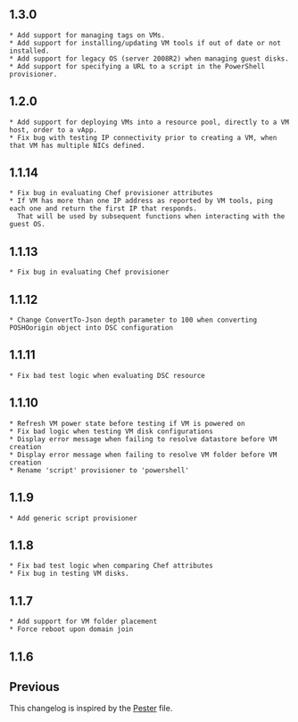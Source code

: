 ## 1.3.0
    * Add support for managing tags on VMs.
    * Add support for installing/updating VM tools if out of date or not installed.
    * Add support for legacy OS (server 2008R2) when managing guest disks.
    * Add support for specifying a URL to a script in the PowerShell provisioner.

## 1.2.0
    * Add support for deploying VMs into a resource pool, directly to a VM host, order to a vApp.
    * Fix bug with testing IP connectivity prior to creating a VM, when that VM has multiple NICs defined.

## 1.1.14
    * Fix bug in evaluating Chef provisioner attributes
    * If VM has more than one IP address as reported by VM tools, ping each one and return the first IP that responds.
      That will be used by subsequent functions when interacting with the guest OS.

## 1.1.13
    * Fix bug in evaluating Chef provisioner

## 1.1.12
    * Change ConvertTo-Json depth parameter to 100 when converting POSHOorigin object into DSC configuration

## 1.1.11
    * Fix bad test logic when evaluating DSC resource

## 1.1.10
    * Refresh VM power state before testing if VM is powered on
    * Fix bad logic when testing VM disk configurations
    * Display error message when failing to resolve datastore before VM creation
    * Display error message when failing to resolve VM folder before VM creation
    * Rename 'script' provisioner to 'powershell'

## 1.1.9
    * Add generic script provisioner

## 1.1.8
    * Fix bad test logic when comparing Chef attributes
    * Fix bug in testing VM disks.

## 1.1.7
    * Add support for VM folder placement
    * Force reboot upon domain join

## 1.1.6

## Previous

This changelog is inspired by the
[Pester](https://github.com/pester/Pester/blob/master/CHANGELOG.md) file.
